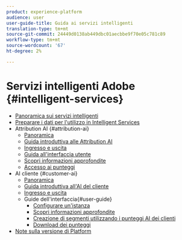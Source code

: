 ```yaml
---
product: experience-platform
audience: user
user-guide-title: Guida ai servizi intelligenti
translation-type: tm+mt
source-git-commit: 24449d0138ab449dbc01aecbbe9f70e05c781c89
workflow-type: tm+mt
source-wordcount: '67'
ht-degree: 2%

---
```



# Servizi intelligenti  Adobe {#intelligent-services}

* [Panoramica sui servizi intelligenti](home.md)
* [Preparare i dati per l&#39;utilizzo in Intelligent Services](data-preparation.md)
* Attribution AI  {#attribution-ai}
   * [Panoramica](attribution-ai/overview.md)
   * [Guida introduttiva alle Attribution AI](attribution-ai/getting-started.md)
   * [Ingresso e uscita](attribution-ai/input-output.md)
   * [Guida all&#39;interfaccia utente](attribution-ai/user-guide.md)
   * [Scopri informazioni approfondite](attribution-ai/discover-insights.md)
   * [Accesso ai punteggi](attribution-ai/download-scores.md)
* AI cliente {#customer-ai}
   * [Panoramica](customer-ai/overview.md)
   * [Guida introduttiva all&#39;AI del cliente](customer-ai/getting-started.md)
   * [Ingresso e uscita](customer-ai/input-output.md)
   * Guide dell&#39;interfaccia{#user-guide}
      * [Configurare un&#39;istanza](customer-ai/user-guide/configure.md)
      * [Scopri informazioni approfondite](customer-ai/user-guide/discover-insights.md)
      * [Creazione di segmenti utilizzando i punteggi AI dei clienti](customer-ai/user-guide/create-segment.md)
      * [Download dei punteggi](customer-ai/user-guide/download-scores.md)
* [Note sulla versione di Platform](https://www.adobe.com/go/platform-release-notes-en)

